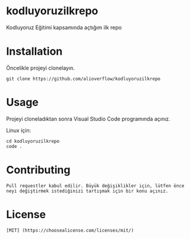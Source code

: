 # kodluyoruzilkrepo
Kodluyoruz Eğitimi kapsamında açtığım ilk repo


# Installation
Öncelikle projeyi clonelayın.
```
git clone https://github.com/alioverflow/kodluyoruzilkrepo

```

# Usage
Projeyi cloneladıktan sonra Visual Studio Code programında açınız.

Linux için:
```
cd kodluyoruzilkrepo
code .
```

# Contributing
```
Pull requestler kabul edilir. Büyük değişiklikler için, lütfen önce neyi değiştirmek istediğinizi tartışmak için bir konu açınız.
```

# License
```
[MIT] (https://choosealicense.com/licenses/mit/)
```
